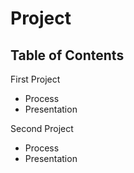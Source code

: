 # Project

## Table of Contents

First Project

- Process
- Presentation

Second Project

- Process
- Presentation
